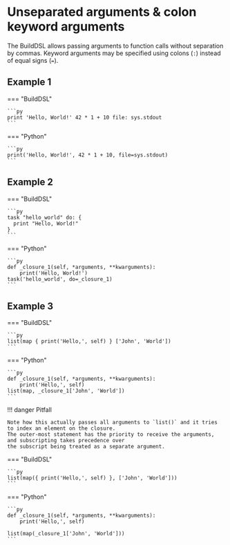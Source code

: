 # Unseparated arguments & colon keyword arguments

The BuildDSL allows passing arguments to function calls without separation by commas.
Keyword arguments may be specified using colons (`:`) instead of equal signs (`=`).

## Example 1

=== "BuildDSL"

    ```py
    print 'Hello, World!' 42 * 1 + 10 file: sys.stdout
    ```

=== "Python"

    ```py
    print('Hello, World!', 42 * 1 + 10, file=sys.stdout)
    ```

## Example 2

=== "BuildDSL"

    ```py
    task "hello_world" do: {
      print "Hello, World!"
    }
    ```

=== "Python"

    ```py
    def _closure_1(self, *arguments, **kwarguments):
        print('Hello, World!')
    task('hello_world', do=_closure_1)
    ```

## Example 3

=== "BuildDSL"

    ```py
    list(map { print('Hello,', self) } ['John', 'World'])
    ```

=== "Python"

    ```py
    def _closure_1(self, *arguments, **kwarguments):
        print('Hello,', self)
    list(map, _closure_1['John', 'World'])
    ```

!!! danger Pitfall

    Note how this actually passes all arguments to `list()` and it tries to index an element on the closure.
    The outer-most statement has the priority to receive the arguments, and subscripting takes precedence over
    the subscript being treated as a separate argument.

=== "BuildDSL"

    ```py
    list(map({ print('Hello,', self) }, ['John', 'World']))
    ```

=== "Python"

    ```py
    def _closure_1(self, *arguments, **kwarguments):
        print('Hello,', self)

    list(map(_closure_1['John', 'World']))
    ```
